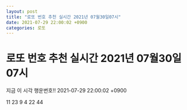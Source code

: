 ```yaml
---
layout: post
title: "로또 번호 추천 실시간 2021년 07월30일07시"
date: 2021-07-29 22:00:02 +0900
categories: 로또
---
```


# 로또 번호 추천 실시간 2021년 07월30일07시

지금 이 시각 행운번호!! 2021-07-29 22:00:02 +0900

 11  23  9  4  22  44 

